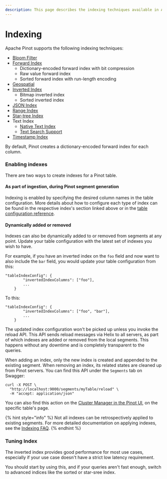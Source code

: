 ```yaml
---
description: This page describes the indexing techniques available in Apache Pinot
---
```


# Indexing

Apache Pinot supports the following indexing techniques:

* [Bloom Filter](bloom-filter.md)
* [Forward Index](forward-index.md)
  * Dictionary-encoded forward index with bit compression
  * Raw value forward index
  * Sorted forward index with run-length encoding
* [Geospatial](geospatial-support.md)
* [Inverted Index](inverted-index.md)
  * Bitmap inverted index
  * Sorted inverted index
* [JSON Index](json-index.md)
* [Range Index](range-index.md)
* [Star-tree Index](star-tree-index.md)
* Text Index
  * [Native Text Index](native-text-index.md)
  * [Text Search Support](text-search-support.md)
* [Timestamp Index](timestamp-index.md)

By default, Pinot creates a dictionary-encoded forward index for each column.

### Enabling indexes

There are two ways to create indexes for a Pinot table.

#### As part of ingestion, during Pinot segment generation

Indexing is enabled by specifying the desired column names in the table configuration. More details about how to configure each type of index can be found in the respective index's section linked above or in the [table configuration reference](../../configuration-reference/table.md).

#### Dynamically added or removed

Indexes can also be dynamically added to or removed from segments at any point. Update your table configuration with the latest set of indexes you wish to have.

For example, if you have an inverted index on the `foo` field and now want to also include the `bar` field, you would update your table configuration from this:

```
"tableIndexConfig": {
        "invertedIndexColumns": ["foo"],
        ...
    }
```

To this:

```
"tableIndexConfig": {
        "invertedIndexColumns": ["foo", "bar"],
        ...
    }
```

The updated index configuration won't be picked up unless you invoke the reload API. This API sends reload messages via Helix to all servers, as part of which indexes are added or removed from the local segments. This happens without any downtime and is completely transparent to the queries.

When adding an index, only the new index is created and appended to the existing segment. When removing an index, its related states are cleaned up from Pinot servers. You can find this API under the `Segments` tab on Swagger:

```
curl -X POST \
  "http://localhost:9000/segments/myTable/reload" \
  -H "accept: application/json"
```

You can also find this action on the [Cluster Manager in the Pinot UI](https://docs.pinot.apache.org/basics/components/exploring-pinot#cluster-manager), on the specific table's page.

{% hint style="info" %}
Not all indexes can be retrospectively applied to existing segments. For more detailed documentation on applying indexes, see the [Indexing FAQ](../getting-started/frequent-questions/ingestion-faq.md#indexing).
{% endhint %}

### Tuning Index

The inverted index provides good performance for most use cases, especially if your use case doesn't have a strict low latency requirement.

You should start by using this, and if your queries aren't fast enough, switch to advanced indices like the sorted or star-sree index.
